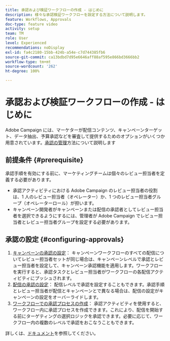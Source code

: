 ```yaml
---
title: 承認および検証ワークフローの作成 - はじめに
description: 様々な承認検証ワークフローを設定する方法について説明します。
feature: Workflows, Approvals
doc-type: feature video
activity: setup
team: TM
role: User
level: Experienced
recommendations: noDisplay
exl-id: fa4c2180-15bb-424b-a54e-c7d744385fb6
source-git-commit: ca13bdbd7d95e6646aff88af595e866bd3666bb2
workflow-type: tm+mt
source-wordcount: '262'
ht-degree: 100%

---
```


# 承認および検証ワークフローの作成 - はじめに

Adobe Campaign には、マーケターが配信コンテンツ、キャンペーンターゲット、データ抽出、予算承認などを審査して提供するためのオプションがいくつか用意されています。[承認の管理](/help/process-management/create-approvals-and-validation-workflows/manage-approvals.md)方法について説明します

## 前提条件 {#prerequisite}

承認手順を有効にする前に、マーケティングチームは個々のレビュー担当者を定義する必要があります。

* 承認アクティビティにおける Adobe Campaign のレビュー担当者の役割は、1 人のレビュー担当者（オペレーター）か、1 つのレビュー担当者グループ（オペレーターロール）が担います。
* キャンペーン開発者がキャンペーンまたは配信の承認者としてレビュー担当者を選択できるようにするには、管理者が Adobe Campaign でレビュー担当者とレビュー担当者グループを設定する必要があります。

## 承認の設定 {#configuring-approvals}

1. [キャンペーンの承認の設定](/help/process-management/create-approvals-and-validation-workflows/configure-approvals-for-campaigns.md)：
キャンペーンワークフローのすべての配信についてレビュー担当者セットが同じ場合は、キャンペーンレベルで承認とレビュー担当者を設定して、キャンペーン承認機能を適用します。ワークフローを実行すると、承認タスクとレビュー担当者がワークフローの各配信アクティビティにプッシュされます。
2. [配信の承認の設定](/help/process-management/create-approvals-and-validation-workflows/configure-approvals-for-deliveries.md)：
配信レベルで承認を設定することもできます。承認手順とレビュー担当者が配信とキャンペーンとで異なる場合は、配信の設定がキャンペーンの設定をオーバーライドします。
3. [ワークフローでの承認プロセスの作成](/help/process-management/create-approvals-and-validation-workflows/create-approval-process-in-a-workflow.md)：
承認アクティビティを使用すると、ワークフロー内に承認プロセスを作成できます。これにより、配信を開始する前にターゲティングの選択ロジックを承認できます。必要に応じて、ワークフロー内の複数のレベルで承認をおこなうこともできます。

詳しくは、[ドキュメント](https://experienceleague.adobe.com/docs/campaign-classic/using/automating-with-workflows/flow-control-activities/approval.html?lang=ja)を参照してください。
